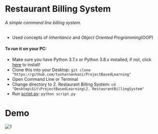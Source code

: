 # Restaurant Billing System
###### A simple command line billing system.
* Used concepts of *Inheritance* and *Object Oriented Programming*(OOP)

#### To run it on your PC:
* Make sure you have Python 3.7.x or Python 3.8.x installed, if not, click [here](https://www.python.org/downloads/) to install! 
* Clone this into your Desktop: `git clone "https://github.com/tusharnankani/ProjectBasedLearning"`
* Open Command Line or Terminal 
* Change directory to 2. Restaurant Billing System: `cd "Desktop\Git\ProjectBasedLearning\2. RestaurantBillingSystem"`
* Run [script.py](https://github.com/tusharnankani/ProjectBasedLearning/blob/master/2.%20RestaurantBillingSystem/script.py): `python script.py`

# Demo
![1](https://user-images.githubusercontent.com/61280281/86010180-abb62f80-ba38-11ea-90a8-b6b2bcbc3dc7.png)

